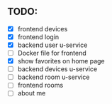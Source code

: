 ## TODO:

- [x] frontend devices
- [x] frontend login
- [x] backend user u-service
- [ ] Docker file for frontend
- [x] show favorites on home page
- [ ] backend devices u-service
- [ ] backend room u-service
- [ ] frontend rooms
- [ ] about me
